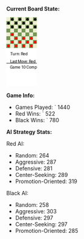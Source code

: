 
**Current Board State:**  
<!-- START_GIF -->
![Checkers Game](./checkers_game.gif)
<!-- END_GIF -->

**Game Info:**  
- Games Played: `<!-- GAMES_PLAYED --> 1440
- Red Wins: `<!-- RED_WINS --> 522
- Black Wins: `<!-- BLACK_WINS --> 780

<!-- AI_STATS -->
**AI Strategy Stats:**

Red AI:
- Random: 264
- Aggressive: 287
- Defensive: 281
- Center-Seeking: 289
- Promotion-Oriented: 319

Black AI:
- Random: 258
- Aggressive: 303
- Defensive: 297
- Center-Seeking: 297
- Promotion-Oriented: 285
